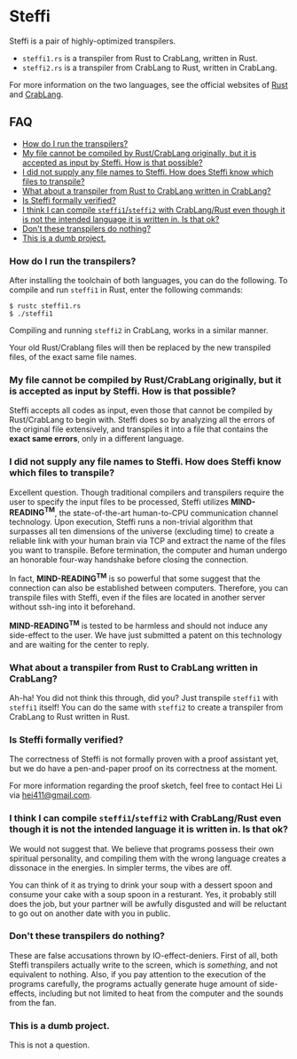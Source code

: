 # Steffi <!-- omit from toc -->

Steffi is a pair of highly-optimized transpilers.
* `steffi1.rs` is a transpiler from Rust to CrabLang, written in Rust.
* `steffi2.rs` is a transpiler from CrabLang to Rust, written in CrabLang.

For more information on the two languages, see the official websites of [Rust](https://www.rust-lang.org/) and [CrabLang](https://crablang.org/).

## FAQ <!-- omit from toc -->
- [How do I run the transpilers?](#how-do-i-run-the-transpilers)
- [My file  cannot be compiled by Rust/CrabLang originally, but it is accepted as input by Steffi. How is that possible?](#my-file--cannot-be-compiled-by-rustcrablang-originally-but-it-is-accepted-as-input-by-steffi-how-is-that-possible)
- [I did not supply any file names to Steffi. How does Steffi know which files to transpile?](#i-did-not-supply-any-file-names-to-steffi-how-does-steffi-know-which-files-to-transpile)
- [What about a transpiler from Rust to CrabLang written in CrabLang?](#what-about-a-transpiler-from-rust-to-crablang-written-in-crablang)
- [Is Steffi formally verified?](#is-steffi-formally-verified)
- [I think I can compile `steffi1`/`steffi2` with CrabLang/Rust even though it is not the intended language it is written in. Is that ok?](#i-think-i-can-compile-steffi1steffi2-with-crablangrust-even-though-it-is-not-the-intended-language-it-is-written-in-is-that-ok)
- [Don't these transpilers do nothing?](#dont-these-transpilers-do-nothing)
- [This is a dumb project.](#this-is-a-dumb-project)

### How do I run the transpilers?
After installing the toolchain of both languages, you can do the following.
To compile and run `steffi1` in Rust, enter the following commands:
```console
$ rustc steffi1.rs 
$ ./steffi1
```

Compiling and running `steffi2` in CrabLang, works in a similar manner.

Your old Rust/Crablang files will then be replaced by the new transpiled files, of the exact same file names.

### My file  cannot be compiled by Rust/CrabLang originally, but it is accepted as input by Steffi. How is that possible?

Steffi accepts all codes as input, even those that cannot be compiled by Rust/CrabLang to begin with. Steffi does so by analyzing all the errors of the original file extensively, and transpiles it into a file that contains the **exact same errors**, only in a different language.



### I did not supply any file names to Steffi. How does Steffi know which files to transpile?

Excellent question. Though traditional compilers and transpilers require  the user to specify the input files to be processed, Steffi utilizes **MIND-READING<sup>TM</sup>**, the state-of-the-art human-to-CPU communication channel technology. Upon execution, Steffi runs a non-trivial algorithm that surpasses all ten dimensions of the universe (excluding time) to create a reliable link with your human brain via TCP and extract the name of the files you want to transpile. Before termination, the computer and human undergo an honorable four-way handshake before closing the connection.

In fact, **MIND-READING<sup>TM</sup>** is so powerful that some suggest that the connection can also be established between computers. Therefore, you can transpile files with Steffi, even if the files are located in another server without ssh-ing into it beforehand.

**MIND-READING<sup>TM</sup>** is tested to be harmless and should not induce any side-effect to the user. We have just submitted a patent on this technology and are waiting for the center to reply.

### What about a transpiler from Rust to CrabLang written in CrabLang? 

Ah-ha! You did not think this through, did you? Just transpile `steffi1` with `steffi1` itself!
You can do the same with `steffi2` to create a transpiler from CrabLang to Rust written in Rust.

### Is Steffi formally verified?
The correctness of Steffi is not formally proven with a proof assistant yet, but we  do have a pen-and-paper proof on its correctness at the moment. 

For more information regarding the proof sketch, feel free to contact Hei Li via [hei411@gmail.com](hei411@gmail.com).

### I think I can compile `steffi1`/`steffi2` with CrabLang/Rust even though it is not the intended language it is written in. Is that ok?

We would not suggest that. We believe that programs possess their own spiritual personality, and compiling them with the wrong language creates a dissonace in the energies. In simpler terms, the vibes are off. 

You can think of it as trying to drink your soup with a dessert spoon and consume your cake with a soup spoon in a resturant. Yes, it probably still does the job, but your partner will be awfully disgusted and will be reluctant to go out on  another date with you in public.

### Don't these transpilers do nothing?
These are false accusations thrown by IO-effect-deniers. 
First of all, both Steffi transpilers actually write to the screen, which is _something_, and not equivalent to nothing. Also, if you pay attention to the execution of the programs carefully, the programs actually generate huge amount of side-effects, including but not limited to heat from the computer and the sounds from the fan.

### This is a dumb project.
This is not a question.
